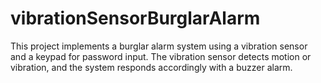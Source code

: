 # vibrationSensorBurglarAlarm
This project implements a burglar alarm system using a vibration sensor and a keypad for password input. The vibration sensor detects motion or vibration, and the system responds accordingly with a buzzer alarm.
